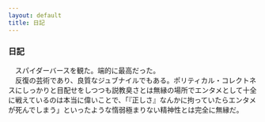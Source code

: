 ```yaml
---
layout: default
title: 日記
---
```

### 日記  
　スパイダーバースを観た。端的に最高だった。  
　反復の芸術であり、良質なジュブナイルでもある。ポリティカル・コレクトネスにしっかりと目配せをしつつも説教臭さとは無縁の場所でエンタメとして十全に戦えているのは本当に偉いことで、「『正しさ』なんかに拘っていたらエンタメが死んでしまう」といったような惰弱極まりない精神性とは完全に無縁だ。
